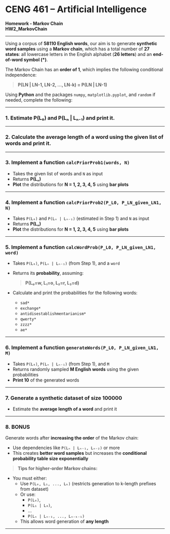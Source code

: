 # CENG 461 – Artificial Intelligence  
**Homework - Markov Chain**  
**HW2_MarkovChain**

---

Using a corpus of **58110 English words**, our aim is to generate **synthetic word samples** using a **Markov chain**, which has a total number of **27 states**: all lowercase letters in the English alphabet (**26 letters**) and an **end-of-word symbol (*)**.  

The Markov Chain has an **order of 1**, which implies the following conditional independence:  
> **P(LN | LN-1, LN-2, …, LN-k) = P(LN | LN-1)**

Using **Python** and the packages `numpy`, `matplotlib.pyplot`, and `random` if needed, complete the following:

---

### 1. Estimate P(L₀) and P(Lₙ | Lₙ₋₁) and print it.

---

### 2. Calculate the **average length of a word** using the given list of words and print it.

---

### 3. Implement a function `calcPriorProb1(words, N)`  
- Takes the given list of words and `N` as input  
- Returns **P(Lₙ)**  
- **Plot** the distributions for **N = 1, 2, 3, 4, 5** using **bar plots**

---

### 4. Implement a function `calcPriorProb2(P_L0, P_LN_given_LN1, N)`  
- Takes `P(L₀)` and `P(Lₙ | Lₙ₋₁)` (estimated in Step 1) and `N` as input  
- Returns **P(Lₙ)**  
- **Plot** the distributions for **N = 1, 2, 3, 4, 5** using **bar plots**

---

### 5. Implement a function `calcWordProb(P_L0, P_LN_given_LN1, word)`  
- Takes `P(L₀)`, `P(Lₙ | Lₙ₋₁)` (from Step 1), and a `word`  
- Returns its **probability**, assuming:  
  > **P(L₀=w, L₁=o, L₂=r, L₃=d)**  

- Calculate and print the probabilities for the following words:  
  - `sad*`  
  - `exchange*`  
  - `antidisestablishmentarianism*`  
  - `qwerty*`  
  - `zzzz*`  
  - `ae*`

---

### 6. Implement a function `generateWords(P_L0, P_LN_given_LN1, M)`  
- Takes `P(L₀)`, `P(Lₙ | Lₙ₋₁)` (from Step 1), and `M`  
- Returns randomly sampled **M English words** using the given probabilities  
- **Print 10** of the generated words

---

### 7. Generate a synthetic dataset of size **100000**  
- Estimate the **average length of a word** and print it

---

### 8. **BONUS**  
Generate words after **increasing the order** of the Markov chain:  
- Use dependencies like `P(Lₙ | Lₙ₋₁, Lₙ₋₂)` or more  
- This creates **better word samples** but increases the **conditional probability table size exponentially**

> **Tips for higher-order Markov chains:**
- You must either:
  - Use `P(L₀, L₁, ..., Lₖ)` (restricts generation to k-length prefixes from dataset)
  - Or use:
    - `P(L₀)`,  
    - `P(L₁ | L₀)`,  
    - …  
    - `P(Lₙ | Lₙ₋₁, ..., Lₙ₋ₖ₋₁)`  
  - This allows word generation of **any length**

---
